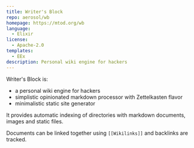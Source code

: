 ```yaml
---
title: Writer's Block
repo: aerosol/wb
homepage: https://mtod.org/wb
language:
  - Elixir
license:
  - Apache-2.0
templates:
  - EEx
description: Personal wiki engine for hackers
---
```


Writer's Block is:

  - a personal wiki engine for hackers
  - simplistic opinionated markdown processor with Zettelkasten flavor
  - minimalistic static site generator

It provides automatic indexing of directories with markdown documents,
images and static files.

Documents can be linked together using `[[Wikilinks]]` and backlinks are tracked.
